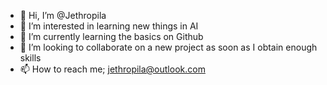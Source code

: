 - 👋 Hi, I’m @Jethropila
- 👀 I’m interested in learning new things in AI
- 🌱 I’m currently learning the basics on Github
- 💞️ I’m looking to collaborate on a new project as soon as I obtain enough skills
- 📫 How to reach me; jethropila@outlook.com

<!---
Jethropila/Jethropila is a ✨ special ✨ repository because its `README.md` (this file) appears on your GitHub profile.
You can click the Preview link to take a look at your changes.
--->
